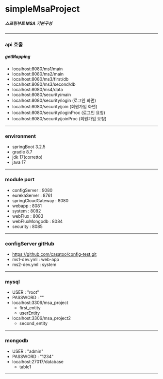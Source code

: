 # simpleMsaProject
##### 스프링부트 MSA 기본구성
---
### api 호출
##### getMapping
- localhost:8080/ms1/main
- localhost:8080/ms2/main
- localhost:8080/ms3/first/db
- localhost:8080/ms3/second/db
- localhost:8080/ms4/data
- localhost:8080/security/main
- localhost:8080/security/login (로그인 화면)
- localhost:8080/security/join (회원가입 화면)
- localhost:8080/security/loginProc (로그인 요청)
- localhost:8080/security/joinProc (회원가입 요청)
---
### environment
- springBoot 3.2.5
- gradle 8.7
- jdk 17(corretto)
- java 17
---
### module port
- configServer : 9080
- eurekaServer : 8761
- springCloudGateway : 8080
- webapp : 8081
- system : 8082
- webFlux : 8083
- webFluxMongodb : 8084
- security : 8085
---
### configServer gitHub
- https://github.com/casatoo/config-test.git
- ms1-dev.yml : web-app
- ms2-dev.yml : system
---
### mysql
- USER : "root"
- PASSWORD : ""
- localhost:3306/msa_project
  - first_entity
  - userEntity
- localhost:3306/msa_project2
  - second_entity
---
### mongodb
- USER : "admin"
- PASSWORD : "1234"
- localhost:27017/database
  - table1
---
